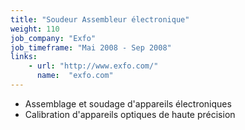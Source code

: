 ```yaml
---
title: "Soudeur Assembleur électronique"
weight: 110
job_company: "Exfo"
job_timeframe: "Mai 2008 - Sep 2008"
links:
    - url: "http://www.exfo.com/" 
      name:  "exfo.com"
---
```


* Assemblage et soudage d'appareils électroniques
* Calibration d'appareils optiques de haute précision 